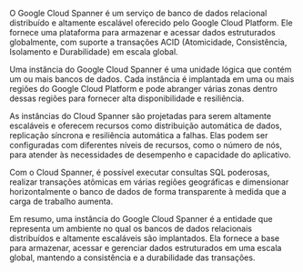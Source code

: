O Google Cloud Spanner é um serviço de banco de dados relacional distribuído e altamente escalável oferecido pelo Google Cloud Platform. Ele fornece uma plataforma para armazenar e acessar dados estruturados globalmente, com suporte a transações ACID (Atomicidade, Consistência, Isolamento e Durabilidade) em escala global.

Uma instância do Google Cloud Spanner é uma unidade lógica que contém um ou mais bancos de dados. Cada instância é implantada em uma ou mais regiões do Google Cloud Platform e pode abranger várias zonas dentro dessas regiões para fornecer alta disponibilidade e resiliência.

As instâncias do Cloud Spanner são projetadas para serem altamente escaláveis e oferecem recursos como distribuição automática de dados, replicação síncrona e resiliência automática a falhas. Elas podem ser configuradas com diferentes níveis de recursos, como o número de nós, para atender às necessidades de desempenho e capacidade do aplicativo.

Com o Cloud Spanner, é possível executar consultas SQL poderosas, realizar transações atômicas em várias regiões geográficas e dimensionar horizontalmente o banco de dados de forma transparente à medida que a carga de trabalho aumenta.

Em resumo, uma instância do Google Cloud Spanner é a entidade que representa um ambiente no qual os bancos de dados relacionais distribuídos e altamente escaláveis são implantados. Ela fornece a base para armazenar, acessar e gerenciar dados estruturados em uma escala global, mantendo a consistência e a durabilidade das transações.
